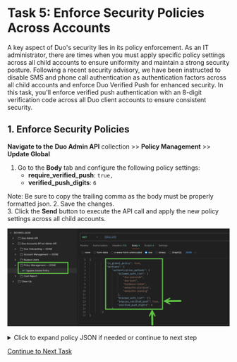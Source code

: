 # Task 5: Enforce Security Policies Across Accounts  

A key aspect of Duo's security lies in its policy enforcement. As an IT administrator, there are times when you must apply specific policy settings across all child accounts to ensure uniformity and maintain a strong security posture.
Following a recent security advisory, we have been instructed to disable SMS and phone call authentication as authentication factors across all child accounts and enforce Duo Verified Push for enhanced security.
In this task, you'll enforce verified push authentication with an 8-digit verification code across all Duo client accounts to ensure consistent security.


## **1. Enforce Security Policies**  
**Navigate to the** **Duo Admin API** collection >> **Policy Management** >> **Update Global**  

1. Go to the **Body** tab and configure the following policy settings:  
   - **require_verified_push**: `true,`  
   - **verified_push_digits**: `6`
     
  Note: Be sure to copy the trailing comma as the body must be properly formatted json.
2. Save the changes.  
3. Click the **Send** button to execute the API call and apply the new policy settings across all child accounts.  

![Alt Text](imgages/policy_report.png)

<details>
  <summary>Click to expand policy JSON if needed or continue to next step</summary>
  

  
  {
    "is_global_policy": true,
    "sections": {
      "authentication_methods": {
        "allowed_auth_list": [
          "duo-passcode",
          "duo-push",
          "hardware-token",
          "webauthn-platform",
          "webauthn-roaming"
        ],
        "blocked_auth_list": [],
        "require_verified_push": true,
        "verified_push_digits": 6
      }
    }
  }

</details>

[Continue to Next Task](06_Pull_Cost_Report.md)  
